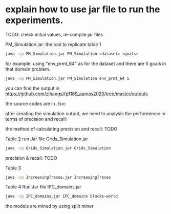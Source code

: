 # explain how to use jar file to run the experiments.

TODO: check initial values, re-compile jar files

PM_Simulation.jar: the tool to replicate table 1

```sh
java -cp PM_Simulation.jar PM_Simulation <dataset> <goals>
```
for example: using "env_prmt_64" as for the dataset and there are 5 goals in that domain problem.
```sh
java -cp PM_Simulation.jar PM_Simulation env_prmt_64 5
```
you can find the output in https://github.com/zihangs/fp1189_aamas2020/tree/master/outputs

the source codes are in ./src


after creating the simulation output, we need to analysis the performence in terms of precision and recall:

the method of calculating precision and recall: TODO





Table 2
run Jar file Grids_Simulation.jar

```sh
java -cp Grids_Simulation.jar Grids_Simulation
```

precision & recall: TODO

Table 3

```sh
java -cp IncreasingTraces.jar IncreasingTraces
```


Table 4
Run Jar file IPC_domains.jar
```sh
java -cp IPC_domains.jar IPC_domains blocks-world
```
the models are mined by using split miner

